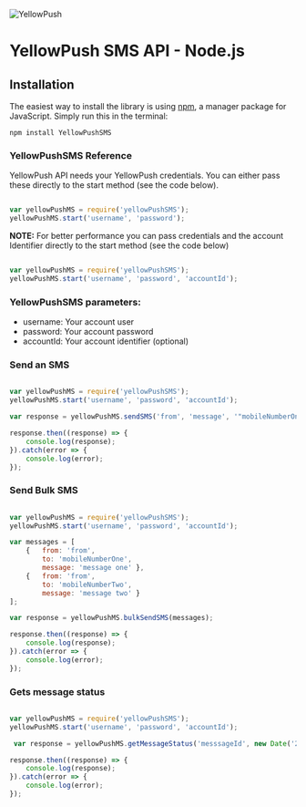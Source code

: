 ![YellowPush](https://www.identidadsms.net/yellowpush/wp-content/uploads/2018/02/logo-Yellow-Push.png)

# YellowPush SMS API - Node.js

## Installation

The easiest way to install the library is using [npm]((http://www.pip-installer.org/en/latest/)), a manager package for JavaScript. Simply run this in the terminal:

    npm install YellowPushSMS

### YellowPushSMS Reference

YellowPush API needs your YellowPush credentials. You can either pass these directly to the start method (see the code below).

```javascript

var yellowPushMS = require('yellowPushSMS');
yellowPushMS.start('username', 'password');

```

**NOTE:** For better performance you can pass credentials and the account Identifier directly to the start method (see the code below)

```javascript

var yellowPushMS = require('yellowPushSMS');
yellowPushMS.start('username', 'password', 'accountId');

```

### YellowPushSMS parameters:	

- username: Your account user
- password: Your account password 
- accountId: Your account identifier (optional)

### Send an SMS

```javascript

var yellowPushMS = require('yellowPushSMS');
yellowPushMS.start('username', 'password', 'accountId');

var response = yellowPushMS.sendSMS('from', 'message', '"mobileNumberOne,mobileNumberTwo"');

response.then((response) => {
    console.log(response);
}).catch(error => {
    console.log(error); 
});

```

### Send Bulk SMS

```javascript

var yellowPushMS = require('yellowPushSMS');
yellowPushMS.start('username', 'password', 'accountId');

var messages = [
    {   from: 'from',
        to: 'mobileNumberOne',
        message: 'message one' },
    {   from: 'from',
        to: 'mobileNumberTwo',
        message: 'message two' }
];

var response = yellowPushMS.bulkSendSMS(messages);

response.then((response) => {
    console.log(response);
}).catch(error => {
    console.log(error); 
});

```

### Gets message status

```javascript

var yellowPushMS = require('yellowPushSMS');
yellowPushMS.start('username', 'password', 'accountId');

 var response = yellowPushMS.getMessageStatus('messsageId', new Date('2018-03-06'))

response.then((response) => {
    console.log(response);
}).catch(error => {
    console.log(error); 
});

```